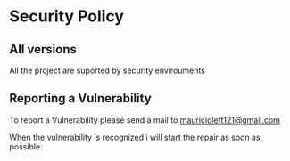 # Security Policy

## All versions

All the project are suported by security envirouments

## Reporting a Vulnerability

To report a Vulnerability please send a mail to mauricioleft121@gmail.com

When the vulnerability is recognized i will start the repair as soon as possible.

